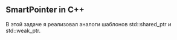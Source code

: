 
## SmartPointer in C++ 

В этой задаче я реализовал аналоги шаблонов std::shared_ptr и std::weak_ptr.
